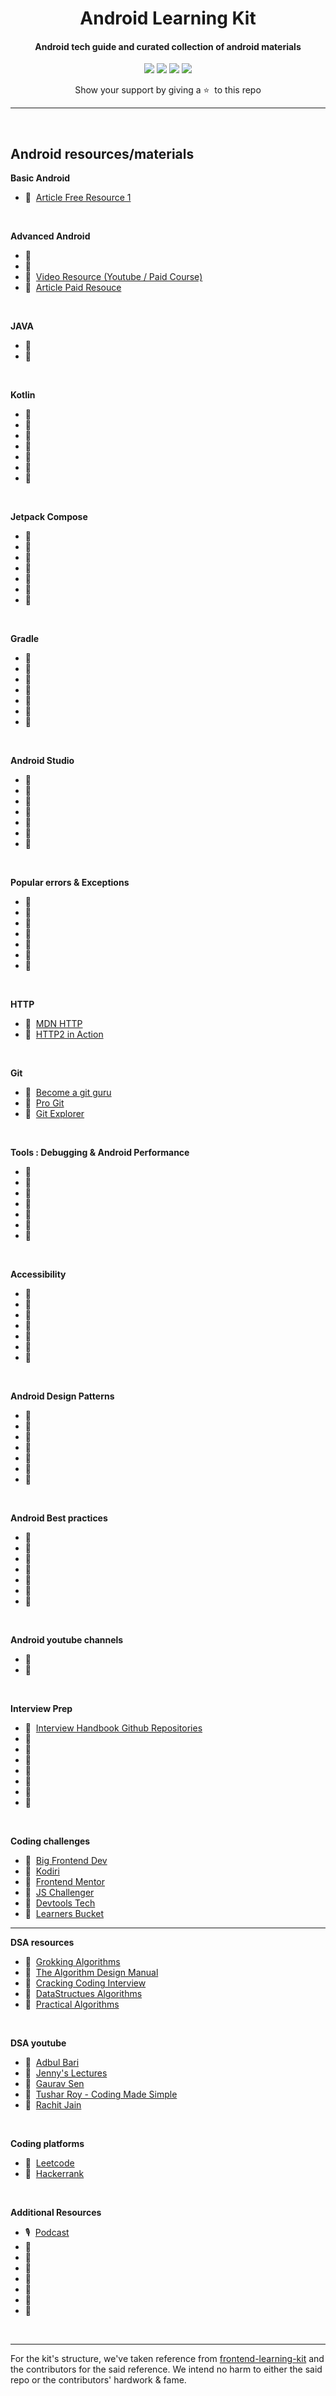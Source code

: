 <h1 align="center">Android Learning Kit</h1>
<h4 align="center">Android tech guide and curated collection of android materials</h3>
<div align="center">
  <p>
    <a name="stars"><img src="https://img.shields.io/github/stars/anushasarada/android-learning-kit?style=for-the-badge"></a>
    <a name="forks"><img src="https://img.shields.io/github/forks/anushasarada/android-learning-kit?logoColor=green&style=for-the-badge"></a>
    <a name="contributions"><img src="https://img.shields.io/github/contributors/anushasarada/android-learning-kit?logoColor=green&style=for-the-badge"></a>
    <a name="license"><img src="https://img.shields.io/github/license/anushasarada/android-learning-kit?style=for-the-badge"></a>
  </p>
  Show your support by giving a ⭐&nbsp;&nbsp;to this repo
</div>

---

<br>

## Android resources/materials

<strong>Basic Android</strong>
  
  - 📗&nbsp;&nbsp;[Article Free Resource 1](https://developer.android.com/courses/android-basics-kotlin/course)

<br>

<strong>Advanced Android</strong>
  
  - 📗&nbsp;&nbsp;[]()
  - 📗&nbsp;&nbsp;[]()
  - 🎥&nbsp;&nbsp;[Video Resource (Youtube / Paid Course)]()
  - 📘&nbsp;&nbsp;[Article Paid Resouce]()

<br>

<strong>JAVA</strong>

  - 📘&nbsp;&nbsp;[]()
  - 🎥&nbsp;&nbsp;[]()

<br>

<strong>Kotlin</strong>

  - 📗&nbsp;&nbsp;[]()
  - 📗&nbsp;&nbsp;[]()
  - 📗&nbsp;&nbsp;[]()
  - 📘&nbsp;&nbsp;[]()
  - 📘&nbsp;&nbsp;[]()
  - 🎥&nbsp;&nbsp;[]()
  - 🎥&nbsp;&nbsp;[]()

<br>

<strong>Jetpack Compose</strong>

  - 📗&nbsp;&nbsp;[]()
  - 📗&nbsp;&nbsp;[]()
  - 📗&nbsp;&nbsp;[]()
  - 📘&nbsp;&nbsp;[]()
  - 📘&nbsp;&nbsp;[]()
  - 🎥&nbsp;&nbsp;[]()
  - 🎥&nbsp;&nbsp;[]()

<br>

<strong>Gradle</strong>

  - 📗&nbsp;&nbsp;[]()
  - 📗&nbsp;&nbsp;[]()
  - 📗&nbsp;&nbsp;[]()
  - 📘&nbsp;&nbsp;[]()
  - 📘&nbsp;&nbsp;[]()
  - 🎥&nbsp;&nbsp;[]()
  - 🎥&nbsp;&nbsp;[]()

<br>

<strong>Android Studio</strong>

  - 📗&nbsp;&nbsp;[]()
  - 📗&nbsp;&nbsp;[]()
  - 📗&nbsp;&nbsp;[]()
  - 📘&nbsp;&nbsp;[]()
  - 📘&nbsp;&nbsp;[]()
  - 🎥&nbsp;&nbsp;[]()
  - 🎥&nbsp;&nbsp;[]()

<br>

<strong>Popular errors & Exceptions</strong>

  - 📗&nbsp;&nbsp;[]()
  - 📗&nbsp;&nbsp;[]()
  - 📗&nbsp;&nbsp;[]()
  - 📘&nbsp;&nbsp;[]()
  - 📘&nbsp;&nbsp;[]()
  - 🎥&nbsp;&nbsp;[]()
  - 🎥&nbsp;&nbsp;[]()

<br>

<strong>HTTP</strong>

  - 📗&nbsp;&nbsp;[MDN HTTP](https://developer.mozilla.org/en-US/docs/Web/HTTP)
  - 📘&nbsp;&nbsp;[HTTP2 in Action](https://livebook.manning.com/book/http2-in-action/about-this-book/)

<br>

<strong>Git</strong>

  - 📗&nbsp;&nbsp;[Become a git guru](https://www.atlassian.com/git/tutorials)
  - 📗&nbsp;&nbsp;[Pro Git](https://git-scm.com/book/en/v2)
  - 📗&nbsp;&nbsp;[Git Explorer](https://gitexplorer.com/)

<br>

<strong>Tools : Debugging & Android Performance</strong>

  - 📗&nbsp;&nbsp;[]()
  - 📗&nbsp;&nbsp;[]()
  - 📗&nbsp;&nbsp;[]()
  - 📘&nbsp;&nbsp;[]()
  - 📘&nbsp;&nbsp;[]()
  - 🎥&nbsp;&nbsp;[]()
  - 🎥&nbsp;&nbsp;[]()

<br>

<strong>Accessibility</strong>

  - 📗&nbsp;&nbsp;[]()
  - 📗&nbsp;&nbsp;[]()
  - 📗&nbsp;&nbsp;[]()
  - 📘&nbsp;&nbsp;[]()
  - 📘&nbsp;&nbsp;[]()
  - 🎥&nbsp;&nbsp;[]()
  - 🎥&nbsp;&nbsp;[]()

<br>

<strong>Android Design Patterns</strong>
  - 📗&nbsp;&nbsp;[]()
  - 📗&nbsp;&nbsp;[]()
  - 📗&nbsp;&nbsp;[]()
  - 📘&nbsp;&nbsp;[]()
  - 📘&nbsp;&nbsp;[]()
  - 🎥&nbsp;&nbsp;[]()
  - 🎥&nbsp;&nbsp;[]()

<br>

<strong>Android Best practices</strong>

  - 📗&nbsp;&nbsp;[]()
  - 📗&nbsp;&nbsp;[]()
  - 📗&nbsp;&nbsp;[]()
  - 📘&nbsp;&nbsp;[]()
  - 📘&nbsp;&nbsp;[]()
  - 🎥&nbsp;&nbsp;[]()
  - 🎥&nbsp;&nbsp;[]()

<br>

<strong>Android youtube channels</strong>

  - 🎥&nbsp;&nbsp;[]()
  - 🎥&nbsp;&nbsp;[]()

<br>

<strong>Interview Prep</strong>

  - 📁&nbsp;&nbsp;[Interview Handbook Github Repositories](https://github.com/yangshun/front-end-interview-handbook)
  - 📁&nbsp;&nbsp;[]()
  - 📁&nbsp;&nbsp;[]()
  - 📁&nbsp;&nbsp;[]()
  - 📁&nbsp;&nbsp;[]()
  - 🎥&nbsp;&nbsp;[]()
  - 🎥&nbsp;&nbsp;[]()
  - 🎥&nbsp;&nbsp;[]()

<br>

<strong>Coding challenges</strong>

  - 🚉&nbsp;&nbsp;[Big Frontend Dev](https://bigfrontend.dev/)
  - 🚉&nbsp;&nbsp;[Kodiri](https://www.kodiri.com/playground)
  - 🚉&nbsp;&nbsp;[Frontend Mentor](https://www.frontendmentor.io/)
  - 🚉&nbsp;&nbsp;[JS Challenger](https://www.jschallenger.com/)
  - 🚉&nbsp;&nbsp;[Devtools Tech](https://www.devtools.tech/?ref=frontend-learning-kit)
  - 🚉&nbsp;&nbsp;[Learners Bucket](https://practice.learnersbucket.com/)

---

<strong>DSA resources</strong>

  - 📘&nbsp;&nbsp;[Grokking Algorithms](https://www.manning.com/books/grokking-algorithms)
  - 📘&nbsp;&nbsp;[The Algorithm Design Manual](https://www.amazon.com/gp/product/3030542556/)
  - 📘&nbsp;&nbsp;[Cracking Coding Interview](https://www.amazon.com/Cracking-Coding-Interview-Programming-Questions/dp/0984782850)
  - 🎥&nbsp;&nbsp;[DataStructues Algorithms](https://frontendmasters.com/courses/data-structures-algorithms/)
  - 🎥&nbsp;&nbsp;[Practical Algorithms](https://frontendmasters.com/courses/practical-algorithms/)

<br>

<strong>DSA youtube</strong>

  - 🎥&nbsp;&nbsp;[Adbul Bari](https://www.youtube.com/watch?v=0IAPZzGSbME&list=PLDN4rrl48XKpZkf03iYFl-O29szjTrs_O)
  - 🎥&nbsp;&nbsp;[Jenny's Lectures](https://www.youtube.com/watch?v=AT14lCXuMKI&list=PLdo5W4Nhv31bbKJzrsKfMpo_grxuLl8LU)
  - 🎥&nbsp;&nbsp;[Gaurav Sen](https://www.youtube.com/channel/UCRPMAqdtSgd0Ipeef7iFsKw)
  - 🎥&nbsp;&nbsp;[Tushar Roy - Coding Made Simple](https://www.youtube.com/channel/UCZLJf_R2sWyUtXSKiKlyvAw)
  - 🎥&nbsp;&nbsp;[Rachit Jain](https://www.youtube.com/channel/UC9fDC_eBh9e_bogw87DbGKQ)

<br>

<strong>Coding platforms</strong>

  - 🚉&nbsp;&nbsp;[Leetcode](https://leetcode.com/)
  - 🚉&nbsp;&nbsp;[Hackerrank](https://www.hackerrank.com/)

<br>

<strong>Additional Resources</strong>

  - 🎙&nbsp;&nbsp;[Podcast]()
  - 📗&nbsp;&nbsp;[]()
  - 📗&nbsp;&nbsp;[]()
  - 📗&nbsp;&nbsp;[]()
  - 📘&nbsp;&nbsp;[]()
  - 📘&nbsp;&nbsp;[]()
  - 🎥&nbsp;&nbsp;[]()
  - 🎥&nbsp;&nbsp;[]()

<br>

---

For the kit's structure, we've taken reference from [frontend-learning-kit](https://github.com/sadanandpai/frontend-learning-kit) and the contributors for the said reference.
We intend no harm to either the said repo or the contributors' hardwork & fame.
